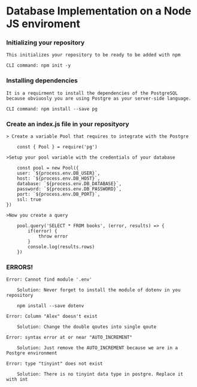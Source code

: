 # Database Implementation on a Node JS enviroment

### Initializing your repository
    This initializes your repository to be ready to be added with npm

    CLI command: npm init -y

### Installing dependencies
    It is a requirment to install the dependencies of the PostgreSQL because obviuosly you are using Postgre as your server-side language.

    CLI command: npm install --save pg

### Create an index.js file in your reposityory
    > Create a variable Pool that requires to integrate with the Postgre

        const { Pool } = require('pg')

    >Setup your pool variable with the credentials of your database

        const pool = new Pool({
        user: `${process.env.DB_USER}`,
        host: `${process.env.DB_HOST}`,
        database: `${process.env.DB_DATABASE}`,
        password: `${process.env.DB_PASSWORD}`,
        port: `${process.env.DB_PORT}`,
        ssl: true
    })

    >Now you create a query

        pool.query('SELECT * FROM books', (error, results) => {
            if(error) {
                throw error
            }
            console.log(results.rows)
        })

### ERRORS!
    Error: Cannot find module '.env'
    
        Solution: Never forget to install the module of dotenv in you repository

        npm install --save dotenv

    Error: Column "Alex" doesn't exist
    
        Solution: Change the double qoutes into single qoute

    Error: syntax error at or near "AUTO_INCREMENT"

        Solution: Just remove the AUTO_INCREMENT because we are in a Postgre environment

    Error: type "tinyint" does not exist

        Solution: There is no tinyint data type in postgre. Replace it with int

